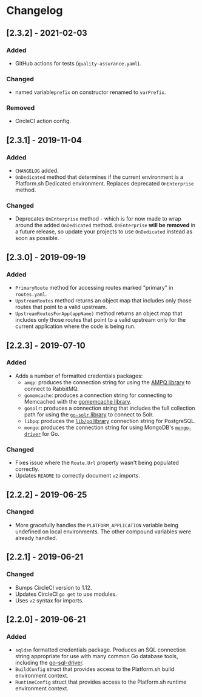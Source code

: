 # Changelog

## [2.3.2] - 2021-02-03

### Added

* GitHub actions for tests (`quality-assurance.yaml`).

### Changed 

* named variable`prefix` on constructor renamed to `varPrefix`.

### Removed

* CircleCI action config. 

## [2.3.1] - 2019-11-04

### Added

* `CHANGELOG` added.
* `OnDedicated` method that determines if the current environment is a Platform.sh Dedicated environment. Replaces deprecated `OnEnterprise` method.

### Changed

* Deprecates `OnEnterprise` method - which is for now made to wrap around the added `OnDedicated` method. `OnEnterprise` **will be removed** in a future release, so update your projects to use `OnDedicated` instead as soon as possible.

## [2.3.0] - 2019-09-19

### Added

* `PrimaryRoute` method for accessing routes marked "primary" in `routes.yaml`.
* `UpstreamRoutes` method returns an object map that includes only those routes that point to a valid upstream.
* `UpstreamRoutesForApp(appName)` method returns an object map that includes only those routes that point to a valid upstream only for the current application where the code is being run.

## [2.2.3] - 2019-07-10

### Added

* Adds a number of formatted credentials packages:
  * `amqp`: produces the connection string for using the [AMPQ library](https://github.com/streadway/amqp) to connect to RabbitMQ.
  * `gomemcache`: produces a connection string for connecting to Memcached with the [gomemcache library](https://github.com/bradfitz/gomemcache).
  * `gosolr`: produces a connection string that includes the full collection path for using the [`go-solr` library](https://github.com/rtt/Go-Solr) to connect to Solr.
  * `libpq`: produces the [`lib/pq` library](https://github.com/lib/pq) connection string for PostgreSQL.
  * `mongo`: produces the connection string for using MongoDB's [`mongo-driver`](https://github.com/mongodb/mongo-go-driver) for Go.

### Changed

* Fixes issue where the `Route.Url` property wasn't being populated correctly.
* Updates `README` to correctly document `v2` imports.

## [2.2.2] - 2019-06-25

### Changed

* More gracefully handles the `PLATFORM_APPLICATION` variable being undefined on local environments. The other compound variables were already handled.

## [2.2.1] - 2019-06-21

### Changed

* Bumps CircleCI version to 1.12.
* Updates CircleCI `go get` to use modules.
* Uses `v2` syntax for imports.

## [2.2.0] - 2019-06-21

### Added

* `sqldsn` formatted credentials package. Produces an SQL connection string appropriate for use with many common Go database tools, including the [go-sql-driver](https://github.com/go-sql-driver/mysql).
* `BuildConfig` struct that provides access to the Platform.sh build environment context.
* `RuntimeConfig` struct that provides access to the Platform.sh runtime environment context.

